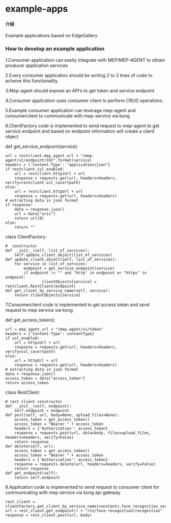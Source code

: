 ﻿# example-apps

#### 介绍
Example applications based on EdgeGallery

### How to develop an example application

1.Consumer application can easily integrate with MEP/MEP-AGENT to obtain producer application services

2.Every consumer application should be writing 2 to 3 lines of code to acheive this functionality

3.Mep-agent should expose an API’s to get token and service endpoint

4.Consumer application uses consumer client to perform CRUD operations.

5.Example consumer application can leverage mep-agent and consumerclient to communicate with mep-service via kong

6.ClientFactory code is implemented to send request to mep-agent to get service endpoint and based on endpoint information will create a client object

def get_service_endpoint(service):

    url = restclient.mep_agent_url + "/mep-agent/v1/endpoint/{0}".format(service)
    headers = {'Content-Type': "application/json"}
    if restclient.ssl_enabled:
        url = restclient.httpsUrl + url
        response = requests.get(url, headers=headers, verify=restclient.ssl_cacertpath)
    else:
        url = restclient.httpUrl + url
        response = requests.get(url, headers=headers)
    # extracting data in json format
    if response:
        data = response.json()
        url = data["uris"]
        return url[0]
    else:
        return ""

class ClientFactory:

    #  constructor
    def __init__(self, list_of_services):
        self.update_client_object(list_of_services)
    def update_client_object(self, list_of_services):
        for service in list_of_services:
            endpoint = get_service_endpoint(service)
            if endpoint != "" and "http" in endpoint or "https" in endpoint:
                    clientObjects[service] = restclient.RestClient(endpoint)
    def get_client_by_service_name(self, service):
        return clientObjects[service]

7.Consumerclient code is implemented to get access token and send request to mep service via kong

def get_access_token():

    url = mep_agent_url + "/mep-agent/v1/token"
    headers = {'Content-Type': contentType}
    if ssl_enabled:
        url = httpsUrl + url
        response = requests.get(url, headers=headers, verify=ssl_cacertpath)
    else:
        url = httpUrl + url
        response = requests.get(url, headers=headers)
    # extracting data in json format
    data = response.json()
    access_token = data["access_token"]
    return access_token
class RestClient:

    # rest client constructor
    def __init__(self, endpoint):
        self.endpoint = endpoint
    def post(self, url, body=None, upload_files=None):
        access_token = get_access_token()
        access_token = "Bearer " + access_token
        headers = {'Authorization': access_token}
        response = requests.post(url, data=body, files=upload_files, headers=headers, verify=False)
        return response
    def delete(self, url):
        access_token = get_access_token()
        access_token = "Bearer " + access_token
        headers = {'Authorization': access_token}
        response = requests.delete(url, headers=headers, verify=False)
        return response
    def get_endpoint(self):
        return self.endpoint

8.Application code is implemented to send request to consumer client for communicating with mep service via kong api gateway

    rest_client = clientFactory.get_client_by_service_name(constants.face_recognition_service)
    url = rest_client.get_endpoint() + "/v1/face-recognition/recognition"
    response = rest_client.post(url, body)
